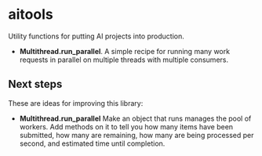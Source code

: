 # aitools

Utility functions for putting AI projects into production.

 * **Multithread.run_parallel**.  A simple recipe for running many work requests in parallel on multiple threads with multiple consumers.

## Next steps
These are ideas for improving this library:
 * **Multithread.run_parallel**  Make an object that runs manages the pool of workers.  Add methods on it to tell you how many items have been submitted, how many are remaining, how many are being processed per second, and estimated time until completion.